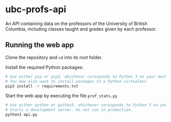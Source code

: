 # ubc-profs-api

An API containing data on the professors of the University of British Columbia, including classes taught and grades given by each professor.

## Running the web app

Clone the repository and `cd` into its root folder.

Install the required Python packages:

```bash
# Use either pip or pip3, whichever coresponds to Python 3 on your machine
# You may also want to install packages to a Python virtualenv
pip3 install -r requirements.txt
```

Start the web app by executing the file `prof_stats.py`

```bash
# Use either python or python3, whichever coresponds to Python 3 on your machine
# Starts a development server. Do not use in production.
python3 api.py
```
